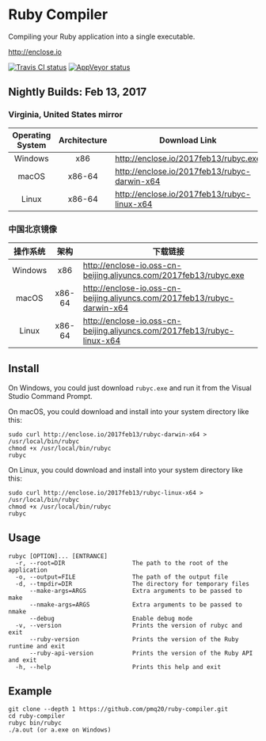 # Ruby Compiler

Compiling your Ruby application into a single executable.

http://enclose.io

[![Travis CI status](https://travis-ci.org/pmq20/ruby-compiler.svg?branch=master)](https://travis-ci.org/pmq20/ruby-compiler)
[![AppVeyor status](https://ci.appveyor.com/api/projects/status/93i36eliiy6v3686/branch/master?svg=true)](https://ci.appveyor.com/project/pmq20/ruby-compiler/branch/master)

## Nightly Builds: Feb 13, 2017

### Virginia, United States mirror

| Operating System | Architecture | Download Link                                 |
|:----------------:|:------------:|-----------------------------------------------|
|      Windows     |      x86     | http://enclose.io/2017feb13/rubyc.exe         |
|       macOS      |     x86-64   | http://enclose.io/2017feb13/rubyc-darwin-x64  |
|       Linux      |     x86-64   | http://enclose.io/2017feb13/rubyc-linux-x64   |

### 中国北京镜像

|      操作系统     |      架构     | 下载链接                                                                    |
|:----------------:|:------------:|---------------------------------------------------------------------------|
|      Windows     |      x86     | http://enclose-io.oss-cn-beijing.aliyuncs.com/2017feb13/rubyc.exe         |
|       macOS      |     x86-64   | http://enclose-io.oss-cn-beijing.aliyuncs.com/2017feb13/rubyc-darwin-x64  |
|       Linux      |     x86-64   | http://enclose-io.oss-cn-beijing.aliyuncs.com/2017feb13/rubyc-linux-x64   |


## Install

On Windows, you could just download `rubyc.exe` and run it from the Visual Studio Command Prompt.

On macOS, you could download and install into your system directory like this:

    sudo curl http://enclose.io/2017feb13/rubyc-darwin-x64 > /usr/local/bin/rubyc
    chmod +x /usr/local/bin/rubyc
    rubyc

On Linux, you could download and install into your system directory like this:

    sudo curl http://enclose.io/2017feb13/rubyc-linux-x64 > /usr/local/bin/rubyc
    chmod +x /usr/local/bin/rubyc
    rubyc

## Usage

    rubyc [OPTION]... [ENTRANCE]
      -r, --root=DIR                   The path to the root of the application
      -o, --output=FILE                The path of the output file
      -d, --tmpdir=DIR                 The directory for temporary files
          --make-args=ARGS             Extra arguments to be passed to make
          --nmake-args=ARGS            Extra arguments to be passed to nmake
          --debug                      Enable debug mode
      -v, --version                    Prints the version of rubyc and exit
          --ruby-version               Prints the version of the Ruby runtime and exit
          --ruby-api-version           Prints the version of the Ruby API and exit
      -h, --help                       Prints this help and exit

## Example

    git clone --depth 1 https://github.com/pmq20/ruby-compiler.git
    cd ruby-compiler
    rubyc bin/rubyc
    ./a.out (or a.exe on Windows)
